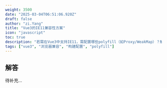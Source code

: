 ```yaml
---
weight: 3500
date: "2025-03-04T06:51:06.920Z"
draft: false
author: "zi.Yang"
title: "Vue3的IE11兼容性方案"
icon: "javascript"
toc: true
description: "若需在Vue3中支持IE11，需配置哪些polyfill（如Proxy/WeakMap）？解释@vue/cli构建时如何通过babel.config.js的transpileDeps选项处理依赖转换。"
tags: ["vue3", "浏览器兼容", "构建配置", "polyfill"]
---
```


## 解答

待补充...

